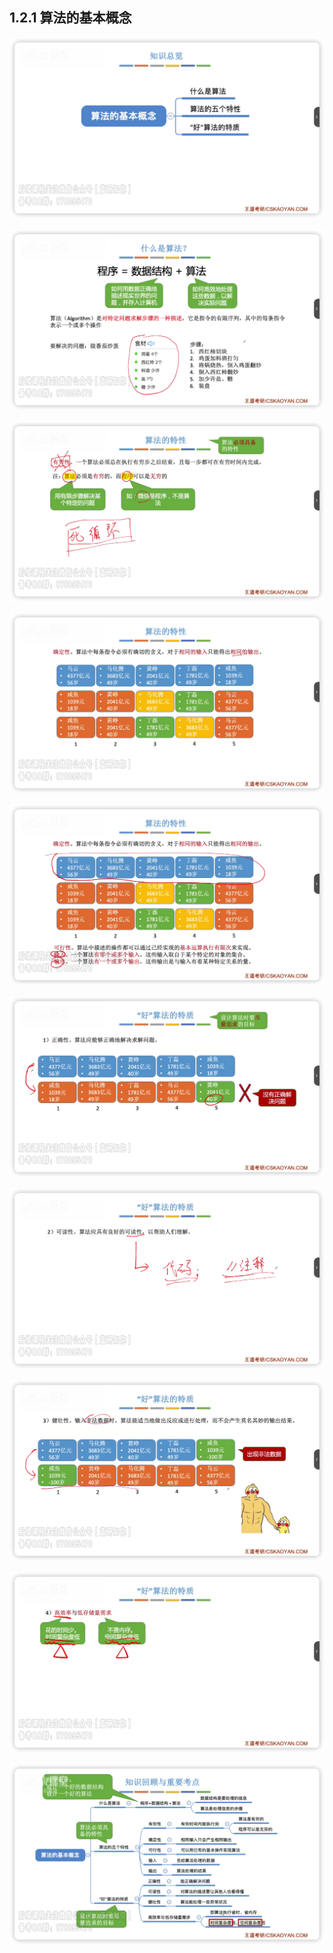 ## 1.2.1 算法的基本概念

![](images/Pasted%20image%2020250313130159.png)

![](images/Pasted%20image%2020250313130615.png)

![](images/Pasted%20image%2020250313135628.png)

![](images/Pasted%20image%2020250313135802.png)

![](images/Pasted%20image%2020250313135848.png)

![](images/Pasted%20image%2020250313140132.png)

![](images/Pasted%20image%2020250313140202.png)

![](images/Pasted%20image%2020250313140244.png)

![](images/Pasted%20image%2020250313140314.png)

![](images/Pasted%20image%2020250313140410.png)